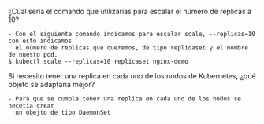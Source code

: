¿Cúal sería el comando que utilizarías para escalar el número de replicas a
10?

    - Con el siguiente comando indicamos para escalar scale, --replicas=10 con esto indicamos
      el número de replicas que queremos, de tipo replicaset y el nombre de nuesto pod.
    $ kubectl scale --replicas=10 replicaset nginx-demo

Si necesito tener una replica en cada uno de los nodos de Kubernetes,
¿qué objeto se adaptaría mejor?

    - Para que se cumpla tener una replica en cada uno de los nodos se necetia crear
      un obejto de tipo DaemonSet